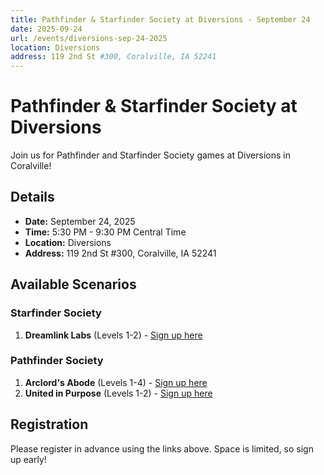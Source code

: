 ```yaml
---
title: Pathfinder & Starfinder Society at Diversions - September 24
date: 2025-09-24
url: /events/diversions-sep-24-2025
location: Diversions
address: 119 2nd St #300, Coralville, IA 52241
---
```


# Pathfinder & Starfinder Society at Diversions

Join us for Pathfinder and Starfinder Society games at Diversions in Coralville!

## Details

- **Date:** September 24, 2025
- **Time:** 5:30 PM - 9:30 PM Central Time
- **Location:** Diversions
- **Address:** 119 2nd St #300, Coralville, IA 52241

## Available Scenarios

### Starfinder Society
1. **Dreamlink Labs** (Levels 1-2) - [Sign up here](https://www.rpgchronicles.net/session/95a103df-13cc-4cee-8a07-8d7dea9130c7/pregame)

### Pathfinder Society
1. **Arclord's Abode** (Levels 1-4) - [Sign up here](https://www.rpgchronicles.net/session/bd1565cf-86cf-446f-ba4a-8d5a6da32c2e/pregame)
2. **United in Purpose** (Levels 1-2) - [Sign up here](https://www.rpgchronicles.net/session/3b79f283-8380-4709-b0c6-fa74506ea0ef/pregame)

## Registration

Please register in advance using the links above. Space is limited, so sign up early!